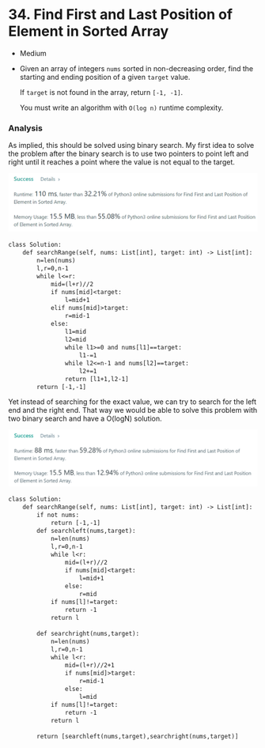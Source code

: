 # 34. Find First and Last Position of Element in Sorted Array

* Medium
*   Given an array of integers `nums` sorted in non-decreasing order, find the starting and ending position of a given `target` value.

    If `target` is not found in the array, return `[-1, -1]`.

    You must write an algorithm with `O(log n)` runtime complexity.

### Analysis

As implied, this should be solved using binary search. My first idea to solve the problem after the binary search is to use two pointers to point left and right until it reaches a point where the value is not equal to the target.&#x20;

![](<../../../../.gitbook/assets/image (205).png>)

```
class Solution:
    def searchRange(self, nums: List[int], target: int) -> List[int]:
        n=len(nums)
        l,r=0,n-1
        while l<=r:
            mid=(l+r)//2
            if nums[mid]<target:
                l=mid+1
            elif nums[mid]>target:
                r=mid-1
            else:
                l1=mid
                l2=mid
                while l1>=0 and nums[l1]==target:
                    l1-=1
                while l2<=n-1 and nums[l2]==target:
                    l2+=1
                return [l1+1,l2-1]
        return [-1,-1]
```

Yet instead of searching for the exact value, we can try to search for the left end and the right end. That way we would be able to solve this problem with two binary search and have a O(logN) solution.

&#x20;

![](<../../../../.gitbook/assets/image (262).png>)

```
class Solution:
    def searchRange(self, nums: List[int], target: int) -> List[int]:
        if not nums:
            return [-1,-1]
        def searchleft(nums,target):
            n=len(nums)
            l,r=0,n-1
            while l<r:
                mid=(l+r)//2
                if nums[mid]<target:
                    l=mid+1
                else:
                    r=mid
            if nums[l]!=target:
                return -1
            return l
        
        def searchright(nums,target):
            n=len(nums)
            l,r=0,n-1
            while l<r:
                mid=(l+r)//2+1
                if nums[mid]>target:
                    r=mid-1
                else:
                    l=mid
            if nums[l]!=target:
                return -1
            return l        
        
        return [searchleft(nums,target),searchright(nums,target)]
```

